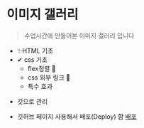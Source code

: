 # 이미지 갤러리

> 수업시간에 만들어본 이미지 갤러리 입니다

- ✨HTML 기초
- ✔ css 기초
  - flex정렬 🚀
  - css 외부 링크 🎉
  - 특수 효과

* 깃으로 관리
+ 깃허브 페이지 사용해서 배포(Deploy) 함
  [배포](https://wjdtjddns98.github.io/imageGallery/ "google link")
